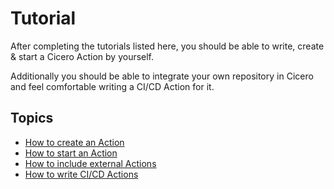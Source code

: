 # Tutorial

After completing the tutorials listed here, you should be able to write, create & start a Cicero Action by yourself.

Additionally you should be able to integrate your own repository in Cicero and feel comfortable writing a CI/CD Action for it.

## Topics
- [How to create an Action](./tutorial-1.md)
- [How to start an Action](./tutorial-2.md)
- [How to include external Actions](./tutorial-3.md)
- [How to write CI/CD Actions](./tutorial-4.md)
